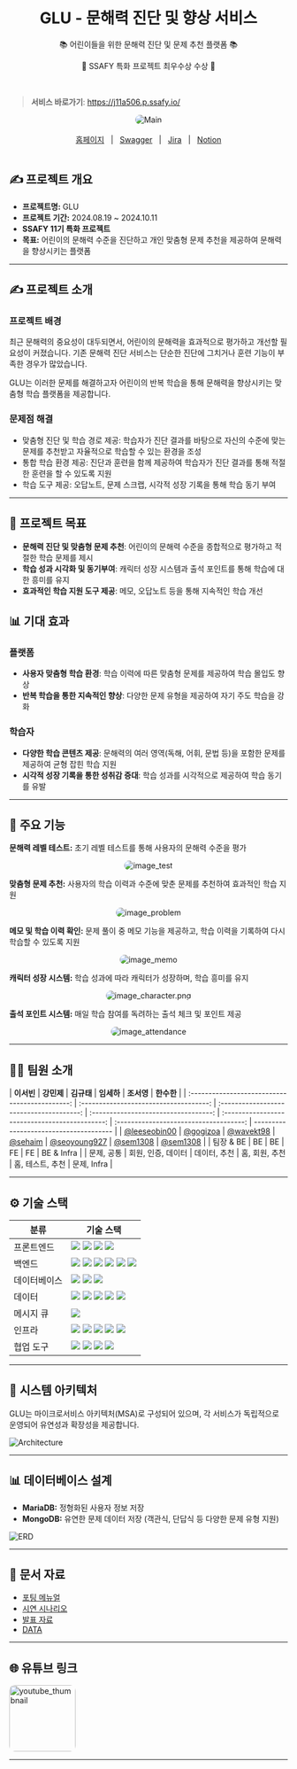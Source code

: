 <div align="center">
  <h1>GLU - 문해력 진단 및 향상 서비스</h1>
  <p>📚 어린이들을 위한 문해력 진단 및 문제 추천 플랫폼 📚</p>
  <p>👑 SSAFY 특화 프로젝트 최우수상 수상 👑</p>

</div>

<br/>

> **서비스 바로가기**: https://j11a506.p.ssafy.io/

<div align="center">

<img src="./assets/Main.png" alt="Main" style="border-radius: 10px;"/>

</div>

<br/>
<div align="center">
  <a href="https://j11a506.p.ssafy.io/">홈페이지</a>
  &nbsp; | &nbsp;
  <a href="https://j11a506.p.ssafy.io/webjars/swagger-ui/index.html">Swagger</a>
  &nbsp; | &nbsp;
  <a href="https://ssafy.atlassian.net/jira/software/c/projects/S11P21A506/boards/7138">Jira</a>
  &nbsp; | &nbsp;
  <a href="https://ssafy-second-project.notion.site/1c04fb60d1af4f8e8a7b53cc3e06b27d">Notion</a>
</div>
</br>

## ✍️ 프로젝트 개요

- **프로젝트명:** GLU
- **프로젝트 기간:** 2024.08.19 ~ 2024.10.11
- **SSAFY 11기 특화 프로젝트**
- **목표:** 어린이의 문해력 수준을 진단하고 개인 맞춤형 문제 추천을 제공하여 문해력을 향상시키는 플랫폼

---

## ✍️ 프로젝트 소개

### 프로젝트 배경

최근 문해력의 중요성이 대두되면서, 어린이의 문해력을 효과적으로 평가하고 개선할 필요성이 커졌습니다. 기존 문해력 진단 서비스는 단순한 진단에 그치거나 훈련 기능이 부족한 경우가 많았습니다.

GLU는 이러한 문제를 해결하고자 어린이의 반복 학습을 통해 문해력을 향상시키는 맞춤형 학습 플랫폼을 제공합니다.

### 문제점 해결

- 맞춤형 진단 및 학습 경로 제공: 학습자가 진단 결과를 바탕으로 자신의 수준에 맞는 문제를 추천받고 자율적으로 학습할 수 있는 환경을 조성
- 통합 학습 환경 제공: 진단과 훈련을 함께 제공하여 학습자가 진단 결과를 통해 적절한 훈련을 할 수 있도록 지원
- 학습 도구 제공: 오답노트, 문제 스크랩, 시각적 성장 기록을 통해 학습 동기 부여

---

## 🚀 프로젝트 목표

- **문해력 진단 및 맞춤형 문제 추천**: 어린이의 문해력 수준을 종합적으로 평가하고 적절한 학습 문제를 제시
- **학습 성과 시각화 및 동기부여**: 캐릭터 성장 시스템과 출석 포인트를 통해 학습에 대한 흥미를 유지
- **효과적인 학습 지원 도구 제공**: 메모, 오답노트 등을 통해 지속적인 학습 개선

## 📊 기대 효과

### 플랫폼

- **사용자 맞춤형 학습 환경**: 학습 이력에 따른 맞춤형 문제를 제공하여 학습 몰입도 향상
- **반복 학습을 통한 지속적인 향상**: 다양한 문제 유형을 제공하여 자기 주도 학습을 강화

### 학습자

- **다양한 학습 콘텐츠 제공**: 문해력의 여러 영역(독해, 어휘, 문법 등)을 포함한 문제를 제공하여 균형 잡힌 학습 지원
- **시각적 성장 기록을 통한 성취감 증대**: 학습 성과를 시각적으로 제공하여 학습 동기를 유발

---

## 📌 주요 기능

**문해력 레벨 테스트:** 초기 레벨 테스트를 통해 사용자의 문해력 수준을 평가

<div align="center">

<img src="./assets/image_test.png" alt="image_test" style="border-radius: 10px;"/>

</div>

**맞춤형 문제 추천:** 사용자의 학습 이력과 수준에 맞춘 문제를 추천하여 효과적인 학습 지원

<div align="center">

<img src="./assets/image_problem.png" alt="image_problem" style="border-radius: 10px;"/>

</div>

**메모 및 학습 이력 확인:** 문제 풀이 중 메모 기능을 제공하고, 학습 이력을 기록하여 다시 학습할 수 있도록 지원

<div align="center">

<img src="./assets/image_memo.png" alt="image_memo" style="border-radius: 10px;"/>

</div>

**캐릭터 성장 시스템:** 학습 성과에 따라 캐릭터가 성장하며, 학습 흥미를 유지

<div align="center">

<img src="./assets/image_character.png" alt="image_character.png" style="border-radius: 10px;"/>

</div>

**출석 포인트 시스템:** 매일 학습 참여를 독려하는 출석 체크 및 포인트 제공

<div align="center">

<img src="./assets/image_attendance.png" alt="image_attendance" style="border-radius: 10px;"/>

</div>

---

## 🧑‍💻 팀원 소개

|                   **이서빈**                   |               **강민제**               |                **김규태**                |              **임세하**              |                   **조서영**                   |               **한수한**               |
| :--------------------------------------------: | :------------------------------------: | :--------------------------------------: | :----------------------------------: | :--------------------------------------------: | :------------------------------------: | -------------------------------------- |
| [@leeseobin00](https://github.com/leeseobin00) | [@gogizoa](https://github.com/gogizoa) | [@wavekt98](https://github.com/wavekt98) | [@sehaim](https://github.com/sehaim) | [@seoyoung927](https://github.com/seoyoung927) | [@sem1308](https://github.com/sem1308) | [@sem1308](https://github.com/sem1308) |
|                   팀장 & BE                    |                   BE                   |                    BE                    |                  FE                  |                       FE                       |               BE & Infra               |
|                   문제, 공통                   |           회원, 인증, 데이터           |               데이터, 추천               |            홈, 회원, 추천            |                홈, 테스트, 추천                |              문제, Infra               |

---

## ⚙️ 기술 스택

<table>
    <thead>
        <tr>
            <th>분류</th>
            <th>기술 스택</th>
        </tr>
    </thead>
    <tbody>
        <tr>
            <td>프론트엔드</td>
            <td>
                <img src="https://img.shields.io/badge/React-61DAFB?style=flat&logo=react&logoColor=white"/>
                <img src="https://img.shields.io/badge/Next.js-000000?style=flat&logo=next.js&logoColor=white"/>
                <img src="https://img.shields.io/badge/TypeScript-3178C6?style=flat&logo=typescript&logoColor=white"/>
                <img src="https://img.shields.io/badge/Redux-764ABC?style=flat&logo=redux&logoColor=white"/>
            </td>
        </tr>
        <tr>
            <td>백엔드</td>
            <td>
                <img src="https://img.shields.io/badge/Spring_Boot-6DB33F?style=flat&logo=spring-boot&logoColor=white"/>
                <img src="https://img.shields.io/badge/Spring_Security-6DB33F?style=flat&logo=spring-security&logoColor=white"/>
                <img src="https://img.shields.io/badge/Spring_Cloud-6DB33F?style=flat&logo=spring&logoColor=white"/>
                <img src="https://img.shields.io/badge/FastAPI-009688?style=flat&logo=fastapi&logoColor=white"/>
                <img src="https://img.shields.io/badge/QueryDSL-4479A1?style=flat"/>
                <img src="https://img.shields.io/badge/JWT-000000?style=flat&logo=json-web-tokens&logoColor=white"/>
            </td>
        </tr>
        <tr>
            <td>데이터베이스</td>
            <td>
                <img src="https://img.shields.io/badge/MySQL-4479A1?style=flat&logo=mysql&logoColor=white"/>
                <img src="https://img.shields.io/badge/MongoDB-47A248?style=flat&logo=mongodb&logoColor=white"/>
                <img src="https://img.shields.io/badge/Redis-DC382D?style=flat&logo=redis&logoColor=white"/>
            </td>
        </tr>
        <tr>
            <td>데이터</td>
            <td>
                <img src="https://img.shields.io/badge/OpenAI-412991?style=flat&logo=openai&logoColor=white"/>
                <img src="https://img.shields.io/badge/Numpy-013243?style=flat&logo=numpy&logoColor=white"/>
                <img src="https://img.shields.io/badge/Pandas-150458?style=flat&logo=pandas&logoColor=white"/>
                <img src="https://img.shields.io/badge/Scikit--learn-F7931E?style=flat&logo=scikit-learn&logoColor=white"/>
                <img src="https://img.shields.io/badge/Konlpy-00599C?style=flat"/>
            </td>
        </tr>
        <tr>
            <td>메시지 큐</td>
            <td>
                <img src="https://img.shields.io/badge/Kafka-231F20?style=flat&logo=apache-kafka&logoColor=white"/>
            </td>
        </tr>
        <tr>
            <td>인프라</td>
            <td>
                <img src="https://img.shields.io/badge/AWS_EC2-FF9900?style=flat&logo=amazon-ec2&logoColor=white"/>
                <img src="https://img.shields.io/badge/Docker-2496ED?style=flat&logo=docker&logoColor=white"/>
                <img src="https://img.shields.io/badge/Jenkins-D24939?style=flat&logo=jenkins&logoColor=white"/>
                <img src="https://img.shields.io/badge/Nginx-009639?style=flat&logo=nginx&logoColor=white"/>
                <img src="https://img.shields.io/badge/Ubuntu-E95420?style=flat&logo=ubuntu&logoColor=white"/>
            </td>
        </tr>
        <tr>
            <td>협업 도구</td>
            <td>
                <img src="https://img.shields.io/badge/GitLab-FC6D26?style=flat&logo=gitlab&logoColor=white"/>
                <img src="https://img.shields.io/badge/Jira-0052CC?style=flat&logo=jira&logoColor=white"/>
                <img src="https://img.shields.io/badge/Notion-000000?style=flat&logo=notion&logoColor=white"/>
                <img src="https://img.shields.io/badge/Mattermost-0072C6?style=flat&logo=mattermost&logoColor=white"/>
            </td>
        </tr>
    </tbody>
</table>

---

## 🔨 시스템 아키텍처

GLU는 마이크로서비스 아키텍처(MSA)로 구성되어 있으며, 각 서비스가 독립적으로 운영되어 유연성과 확장성을 제공합니다.

<img src="./assets/Architecture.png" alt="Architecture"/>

---

## 📊 데이터베이스 설계

- **MariaDB:** 정형화된 사용자 정보 저장
- **MongoDB:** 유연한 문제 데이터 저장 (객관식, 단답식 등 다양한 문제 유형 지원)

<img src="./assets/ERD.png" alt="ERD"/>

---

## 📂 문서 자료

- [포팅 메뉴얼](./exec/GLU_포팅_메뉴얼.md)
- [시연 시나리오](./exec/11기_특화PJT_시연_시나리오_A506.pdf)
- [발표 자료](./exec/11기_특화PJT_발표자료_A506.pdf)
- [DATA](./exec/data)

---

## 🌐 유튜브 링크

<div>
  <a href="https://youtu.be/mhlWXJNHE9I">
    <img src="./assets/youtube_thumbnail.png" alt="youtube_thumbnail" style="border-radius: 10px; width:120px;" />
  </a>
</div>

---
